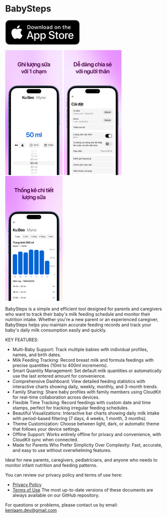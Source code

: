 # BabySteps

<a href="https://apps.apple.com/app/id6749650525"><img src="./AppStoreBadge.svg" height="80" /></a>

<p float="left">
  <img src="./69_1.png" height="400" />
  <img src="./69_2.png" height="400" />
  <img src="./69_3.png" height="400" />
</p>

BabySteps is a simple and efficient tool designed for parents and caregivers who want to track their baby's milk feeding schedule and monitor their nutrition intake. Whether you're a new parent or an experienced caregiver, BabySteps helps you maintain accurate feeding records and track your baby's daily milk consumption easily and quickly.

KEY FEATURES:
- Multi-Baby Support: Track multiple babies with individual profiles, names, and birth dates.
- Milk Feeding Tracking: Record breast milk and formula feedings with precise quantities (10ml to 400ml increments).
- Smart Quantity Management: Set default milk quantities or automatically use the last entered amount for convenience.
- Comprehensive Dashboard: View detailed feeding statistics with interactive charts showing daily, weekly, monthly, and 3-month trends.
- Family Sharing: Share baby profiles with family members using CloudKit for real-time collaboration across devices.
- Flexible Time Tracking: Record feedings with custom date and time stamps, perfect for tracking irregular feeding schedules.
- Beautiful Visualizations: Interactive bar charts showing daily milk intake with period-based filtering (7 days, 4 weeks, 1 month, 3 months).
- Theme Customization: Choose between light, dark, or automatic theme that follows your device settings.
- Offline Support: Works entirely offline for privacy and convenience, with CloudKit sync when connected.
- Made for Parents Who Prefer Simplicity Over Complexity: Fast, accurate, and easy to use without overwhelming features.

Ideal for new parents, caregivers, pediatricians, and anyone who needs to monitor infant nutrition and feeding patterns.

You can review our privacy policy and terms of use here:
- [Privacy Policy](./privacy-policy.md)
- [Terms of Use](./terms.md)
The most up-to-date versions of these documents are always available on our GitHub repository.

For questions or problems, please contact us by email: kenlaam.dev@gmail.com
